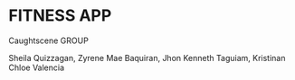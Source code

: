 # FITNESS APP
Caughtscene GROUP

Sheila Quizzagan,
Zyrene Mae Baquiran,
Jhon Kenneth Taguiam,
Kristinan Chloe Valencia